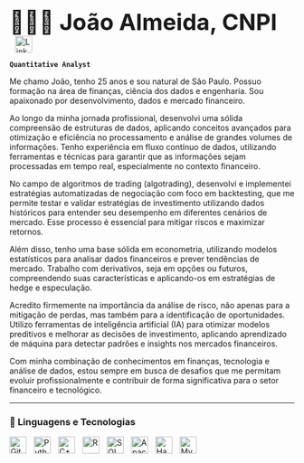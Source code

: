 <p align="left">
    <strong style="font-size: 40px;">👨🏼‍💻 João Almeida, CNPI                              </strong>
    <a href="https://www.linkedin.com/in/joaoalmeidacnpi">
        <img 
            alt="LinkedIn"
            title="Me siga no LinkedIn"
            src="https://cdn.jsdelivr.net/gh/devicons/devicon/icons/linkedin/linkedin-original.svg"
            width="30px"
            style="padding-left: 10px; vertical-align: middle;" />
    </a>
</p>

**`Quantitative Analyst`**

Me chamo João, tenho 25 anos e sou natural de São Paulo. Possuo formação na área de finanças, ciência dos dados e engenharia. Sou apaixonado por desenvolvimento, dados e mercado financeiro.

Ao longo da minha jornada profissional, desenvolvi uma sólida compreensão de estruturas de dados, aplicando conceitos avançados para otimização e eficiência no processamento e análise de grandes volumes de informações. Tenho experiência em fluxo contínuo de dados, utilizando ferramentas e técnicas para garantir que as informações sejam processadas em tempo real, especialmente no contexto financeiro.

No campo de algoritmos de trading (algotrading), desenvolvi e implementei estratégias automatizadas de negociação com foco em backtesting, que me permite testar e validar estratégias de investimento utilizando dados históricos para entender seu desempenho em diferentes cenários de mercado. Esse processo é essencial para mitigar riscos e maximizar retornos.

Além disso, tenho uma base sólida em econometria, utilizando modelos estatísticos para analisar dados financeiros e prever tendências de mercado. Trabalho com derivativos, seja em opções ou futuros, compreendendo suas características e aplicando-os em estratégias de hedge e especulação.

Acredito firmemente na importância da análise de risco, não apenas para a mitigação de perdas, mas também para a identificação de oportunidades. Utilizo ferramentas de inteligência artificial (IA) para otimizar modelos preditivos e melhorar as decisões de investimento, aplicando aprendizado de máquina para detectar padrões e insights nos mercados financeiros.

Com minha combinação de conhecimentos em finanças, tecnologia e análise de dados, estou sempre em busca de desafios que me permitam evoluir profissionalmente e contribuir de forma significativa para o setor financeiro e tecnológico.

---

### 🤖 Linguagens e Tecnologias

<img 
    align="left" 
    alt="Git" 
    title="Git"
    width="30px" 
    style="padding-right: 10px;" 
    src="https://cdn.jsdelivr.net/gh/devicons/devicon@latest/icons/git/git-original.svg" 
/>
<img 
    align="left" 
    alt="Python" 
    title="Python"
    width="30px" 
    style="padding-right: 10px;" 
    src="https://cdn.jsdelivr.net/gh/devicons/devicon@latest/icons/python/python-original.svg" 
/>
<img 
    align="left" 
    alt="C++" 
    title="C++"
    width="30px" 
    style="padding-right: 10px;" 
    src="https://cdn.jsdelivr.net/gh/devicons/devicon@latest/icons/cplusplus/cplusplus-original.svg" 
/>
<img 
    align="left" 
    alt="R" 
    title="R"
    width="30px" 
    style="padding-right: 10px;" 
    src="https://cdn.jsdelivr.net/gh/devicons/devicon@latest/icons/r/r-original.svg" 
/>
<img 
    align="left" 
    alt="SQL Server" 
    title="SQL Server"
    width="30px" 
    style="padding-right: 10px;" 
    src="https://cdn.jsdelivr.net/gh/devicons/devicon@latest/icons/microsoftsqlserver/microsoftsqlserver-original.svg" 
/>
<img 
    align="left" 
    alt="Apache Spark" 
    title="Apache Spark"
    width="30px" 
    style="padding-right: 10px;" 
    src="https://cdn.jsdelivr.net/gh/devicons/devicon@latest/icons/apachespark/apachespark-original.svg" 
/>
<img 
    align="left" 
    alt="Hadoop" 
    title="Hadoop"
    width="30px" 
    style="padding-right: 10px;" 
    src="https://cdn.jsdelivr.net/gh/devicons/devicon@latest/icons/hadoop/hadoop-original.svg" 
/>
<img 
    align="left" 
    alt="MySQL" 
    title="MySQL"
    width="30px" 
    style="padding-right: 10px;" 
    src="https://cdn.jsdelivr.net/gh/devicons/devicon@latest/icons/mysql/mysql-original.svg" 
/>

<br/>
<br/>
